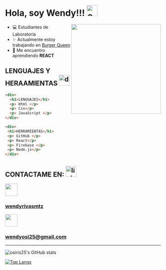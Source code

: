 # Hola, soy Wendy!!! <img src="https://media.giphy.com/media/US1P2eDXxPZ4FjgNgL/giphy.gif" alt="coffe" width="35"/>
<img width=290 align="right" src="https://media.giphy.com/media/QuDgW7dXQfCZiWVXD4/giphy.gif" />

+ :computer: Estudiantes de  Laboratoria
+ :sparkles: Actualmente estoy trabajando en [Burger Queen](https://github.com/osiris25/CDMX010-burger-queen-api-client)
+ :dizzy: Me encuentro aprendiendo **REACT**

 ## LENGUAJES Y HERAAMIENTAS <img src="https://media.giphy.com/media/QssGEmpkyEOhBCb7e1/giphy.gif" alt="drawing" width="35"/>
 
 ```html
<div>
   <h1>LENGUAJES</h1>
   <p> Html </p>
   <p> Css</p>
   <p> JavaScript </p>
</div>

```
  ```html
<div>
   <h1>HERRAMIENTAS</h1>
   <p> GitHub </p>
   <p> React</p>
   <p> Firebase </p>
   <p> Node.js</p>
</div>

```


## CONTACTAME EN:  <img src="https://media.giphy.com/media/dwMIc0a30VETKt74sN/giphy.gif" alt="link" width="35"/>

<img src="https://media.giphy.com/media/HQTYdpx1yhxWpugAi2/giphy.gif" width="40"/><a href="https://www.linkedin.com/in/wendyrivasmtz/" ><h3>wendyrivasmtz</h3></a>
<img src="https://media.giphy.com/media/MOygX2veJIIoe6hfVB/giphy.gif" width="40"/><h3>wendyosi25@gmail.com</h3>
<hr/>

![osiris25's GitHub stats](https://github-readme-stats.vercel.app/api?username=osiris25&show_icons=true&theme=radical)

[![Top Langs](https://github-readme-stats.vercel.app/api/top-langs/?username=osiris25&layout=compact)](https://github.com/osiris25/github-readme-stats)











